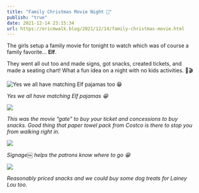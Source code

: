 ```yaml
---
title: "Family Christmas Movie Night 🎄"
publish: "true"
date: 2021-12-14 23:15:34
url: https://ericmwalk.blog/2021/12/14/family-christmas-movie.html
---
```


The girls setup a family movie for tonight to watch which was of course a family favorite... **Elf**.

They went all out too and made signs, got snacks, created tickets, and made a seating chart! What a fun idea on a night with no kids activities. 🍿🎬

![Yes we all have matching Elf pajamas too 😁](https://ericmwalk.blog/uploads/2021/79d15c1672.jpg)

*Yes we all have matching Elf pajamas 😁*

![](https://ericmwalk.blog/uploads/2021/ef1398da58.jpg)

*This was the movie “gate” to buy your ticket and concessions to buy snacks. Good thing that paper towel pack from Costco is there to stop you from walking right in.*

![](https://ericmwalk.blog/uploads/2021/a3d90e23a2.jpg)

*Signage￼ helps the patrons know where to go 😁*

![](https://ericmwalk.blog/uploads/2021/bba51390f1.jpg)

*Reasonably priced snacks and we could buy some dog treats for Lainey Lou too.*
